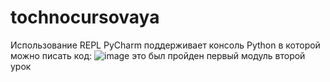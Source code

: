 # tochnocursovaya
Использование REPL
PyCharm поддерживает консоль Python в которой можно писать код:
![image](https://user-images.githubusercontent.com/90445300/149093026-368a4f68-d5f7-4d34-838e-5835b2045a67.png)
это был пройден первый модуль второй урок
